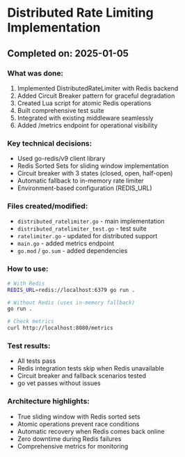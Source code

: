 # Distributed Rate Limiting Implementation

## Completed on: 2025-01-05

### What was done:
1. Implemented DistributedRateLimiter with Redis backend
2. Added Circuit Breaker pattern for graceful degradation
3. Created Lua script for atomic Redis operations
4. Built comprehensive test suite
5. Integrated with existing middleware seamlessly
6. Added /metrics endpoint for operational visibility

### Key technical decisions:
- Used go-redis/v9 client library
- Redis Sorted Sets for sliding window implementation
- Circuit breaker with 3 states (closed, open, half-open)
- Automatic fallback to in-memory rate limiter
- Environment-based configuration (REDIS_URL)

### Files created/modified:
- `distributed_ratelimiter.go` - main implementation
- `distributed_ratelimiter_test.go` - test suite
- `ratelimiter.go` - updated for distributed support
- `main.go` - added metrics endpoint
- `go.mod` / `go.sum` - added dependencies

### How to use:
```bash
# With Redis
REDIS_URL=redis://localhost:6379 go run .

# Without Redis (uses in-memory fallback)
go run .

# Check metrics
curl http://localhost:8080/metrics
```

### Test results:
- All tests pass
- Redis integration tests skip when Redis unavailable
- Circuit breaker and fallback scenarios tested
- go vet passes without issues

### Architecture highlights:
- True sliding window with Redis sorted sets
- Atomic operations prevent race conditions
- Automatic recovery when Redis comes back online
- Zero downtime during Redis failures
- Comprehensive metrics for monitoring